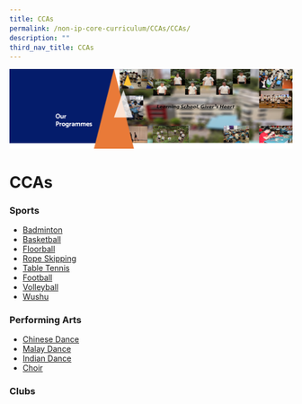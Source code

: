 ```yaml
---
title: CCAs
permalink: /non-ip-core-curriculum/CCAs/CCAs/
description: ""
third_nav_title: CCAs
---
```

![](/images/OurProgrammes1.png)

CCAs
====

### **Sports**
*  [Badminton](/non-ip-core-curriculum/CCAs/Badminton/)
*  [Basketball](/non-ip-core-curriculum/CCAs/Basketball/)
*  [Floorball](/non-ip-core-curriculum/CCAs/Floorball/)
*  [Rope Skipping](/non-ip-core-curriculum/CCAs/Rope-Skipping/)
*  [Table Tennis](/non-ip-core-curriculum/CCAs/Table-Tennis/)
*  [Football](/non-ip-core-curriculum/CCAs/Football/)
*  [Volleyball](/non-ip-core-curriculum/CCAs/Volleyball/)
*  [Wushu](/non-ip-core-curriculum/CCAs/Wushu-Club/)

### **Performing Arts**
*  [Chinese Dance](/non-ip-core-curriculum/CCAs/Chinese-Dance/)
*  [Malay Dance](/non-ip-core-curriculum/CCAs/Malay-Dance/)
*  [Indian Dance](/non-ip-core-curriculum/CCAs/Indian-Dance/)
*  [Choir](/non-ip-core-curriculum/CCAs/Choir/)

### **Clubs**


